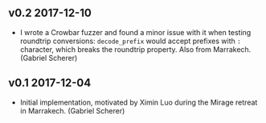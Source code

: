 v0.2 2017-12-10
---------------

- I wrote a Crowbar fuzzer and found a minor issue with it when
  testing roundtrip conversions: `decode_prefix` would accept prefixes
  with `:` character, which breaks the roundtrip property. Also from
  Marrakech.
  (Gabriel Scherer)

v0.1 2017-12-04
---------------

- Initial implementation, motivated by Ximin Luo during the Mirage
  retreat in Marrakech.
  (Gabriel Scherer)
